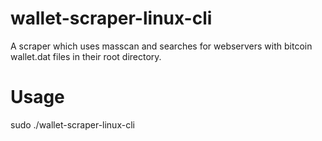 # wallet-scraper-linux-cli
A scraper which uses masscan and searches for webservers with bitcoin wallet.dat files in their root directory.

# Usage
sudo ./wallet-scraper-linux-cli
